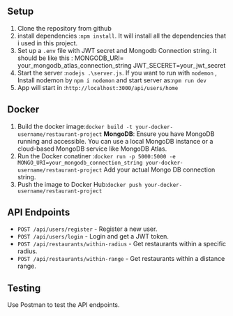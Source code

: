 

## Setup

1. Clone the repository from github
2. install dependencies :`npm install`.
   It will install all the dependencies that i used in this project.
3. Set up a `.env` file with JWT secret and Mongodb Connection string.
   it should be like this :
     MONGODB_URI= your_mongodb_atlas_connection_string
     JWT_SECERET=your_jwt_secret
4. Start the server :`nodejs .\server.js`.
   If you want to run with `nodemon` ,
   Install nodemon by `npm i nodemon` and start server as:`npm run dev`
5. App will start in :`http://localhost:3000/api/users/home`

## Docker
1. Build the docker image:`docker build -t your-docker-username/restaurant-project`
   **MongoDB**: Ensure you have MongoDB running and accessible. You can use a local MongoDB instance or a cloud-based MongoDB service like MongoDB Atlas.
2. Run the Docker conatiner :`docker run -p 5000:5000 -e MONGO_URI=your_mongodb_connection_string your-docker-username/restaurant-project`
   Add your actual Mongo DB connection string.
3. Push the image to Docker Hub:`docker push your-docker-username/restaurant-project`

## API Endpoints
- `POST /api/users/register` - Register a new user.
- `POST /api/users/login` - Login and get a JWT token.
- `POST /api/restaurants/within-radius` - Get restaurants within a specific radius.
- `POST /api/restaurants/within-range` - Get restaurants within a distance range.

## Testing

Use Postman to test the API endpoints.